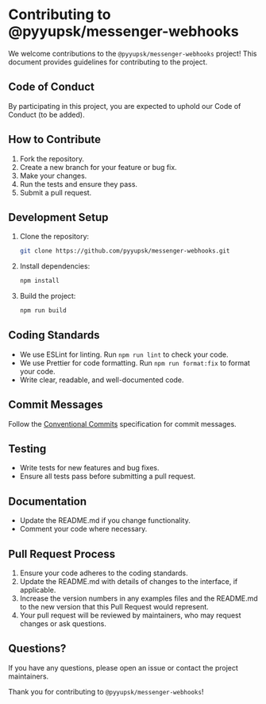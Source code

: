 # Contributing to @pyyupsk/messenger-webhooks

We welcome contributions to the `@pyyupsk/messenger-webhooks` project! This document provides guidelines for contributing to the project.

## Code of Conduct

By participating in this project, you are expected to uphold our Code of Conduct (to be added).

## How to Contribute

1. Fork the repository.
2. Create a new branch for your feature or bug fix.
3. Make your changes.
4. Run the tests and ensure they pass.
5. Submit a pull request.

## Development Setup

1. Clone the repository:
    ```bash
    git clone https://github.com/pyyupsk/messenger-webhooks.git
    ```
2. Install dependencies:
    ```bash
    npm install
    ```
3. Build the project:
    ```bash
    npm run build
    ```

## Coding Standards

-   We use ESLint for linting. Run `npm run lint` to check your code.
-   We use Prettier for code formatting. Run `npm run format:fix` to format your code.
-   Write clear, readable, and well-documented code.

## Commit Messages

Follow the [Conventional Commits](https://www.conventionalcommits.org/) specification for commit messages.

## Testing

-   Write tests for new features and bug fixes.
-   Ensure all tests pass before submitting a pull request.

## Documentation

-   Update the README.md if you change functionality.
-   Comment your code where necessary.

## Pull Request Process

1. Ensure your code adheres to the coding standards.
2. Update the README.md with details of changes to the interface, if applicable.
3. Increase the version numbers in any examples files and the README.md to the new version that this Pull Request would represent.
4. Your pull request will be reviewed by maintainers, who may request changes or ask questions.

## Questions?

If you have any questions, please open an issue or contact the project maintainers.

Thank you for contributing to `@pyyupsk/messenger-webhooks`!

